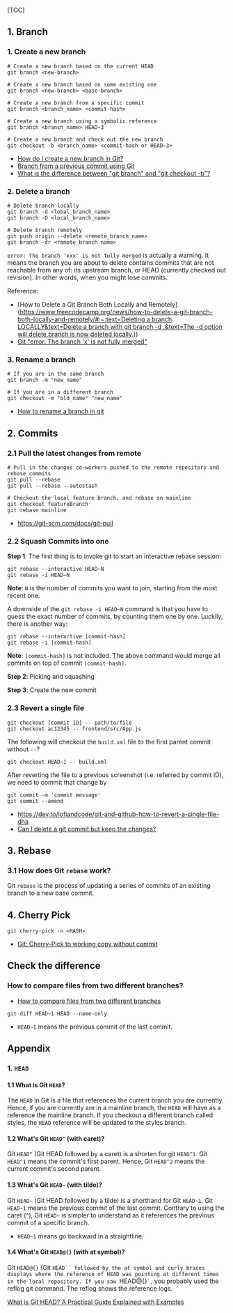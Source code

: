 [TOC]

## 1. Branch
### 1. Create a new branch
```shell
# Create a new branch based on the current HEAD
git branch <new-branch>

# Create a new branch based on some existing one
git branch <new-branch> <base-branch>

# Create a new branch from a specific commit
git branch <branch_name> <commit-hash>

# Create a new branch using a symbolic reference
git branch <branch_name> HEAD~3

# Create a new branch and check out the new branch 
git checkout -b <branch_name> <commit-hash or HEAD~3>
```

* [How do I create a new branch in Git?](https://www.git-tower.com/learn/git/faq/create-branch)
* [Branch from a previous commit using Git](https://stackoverflow.com/questions/2816715/branch-from-a-previous-commit-using-git)
* [What is the difference between "git branch" and "git checkout -b"?](https://stackoverflow.com/questions/7987687/what-is-the-difference-between-git-branch-and-git-checkout-b)


### 2. Delete a branch
```shell
# Delete branch locally
git branch -d <lobal_branch_name>
git branch -D <local_branch_name>

# Delete branch remotely
git push origin --delete <remote_branch_name>
git branch -dr <remote_branch_name>
```
`error: The branch 'xxx' is not fully merged` is actually a warning. It means the branch you are about to delete contains commits that are not reachable from any of: its upstream branch, or HEAD (currently checked out revision). In other words, when you might lose commits.

Reference:
* [How to Delete a Git Branch Both Locally and Remotely]([https://www.freecodecamp.org/news/how-to-delete-a-git-branch-both-locally-and-remotely/#:~:text=Deleting a branch LOCALLY&text=Delete a branch with git branch -d .&text=The -d option will delete,branch is now deleted locally.)](https://www.freecodecamp.org/news/how-to-delete-a-git-branch-both-locally-and-remotely/#:~:text=Deleting%20a%20branch%20LOCALLY&text=Delete%20a%20branch%20with%20git%20branch%20%2Dd%20.&text=The%20%2Dd%20option%20will%20delete,branch%20is%20now%20deleted%20locally.))
* [Git "error: The branch 'x' is not fully merged"](https://stackoverflow.com/questions/7548926/git-error-the-branch-x-is-not-fully-merged)


### 3. Rename a branch
```shell
# If you are in the same branch
git branch -m "new_name"

# If you are in a different branch
git checkout -m "old_name" "new_name"
```
* [How to rename a branch in git](https://www.educative.io/answers/how-to-rename-a-branch-in-git?utm_campaign=brand_educative&utm_source=google&utm_medium=ppc&utm_content=performance_max&eid=5082902844932096&utm_term=&utm_campaign=%5BNew%5D+Performance+Max&utm_source=adwords&utm_medium=ppc&hsa_acc=5451446008&hsa_cam=18511913007&hsa_grp=&hsa_ad=&hsa_src=x&hsa_tgt=&hsa_kw=&hsa_mt=&hsa_net=adwords&hsa_ver=3&gclid=Cj0KCQiA37KbBhDgARIsAIzce14d2f9W5zGdZnOeSK2B9lRWzTSq2SiTjW9z0yrq1zzwpXCd_I6SB5MaAuKnEALw_wcB)



## 2. Commits
### 2.1 Pull the latest changes from remote
```shell
# Pull in the changes co-workers pushed to the remote repository and rebase commits
git pull --rebase
git pull --rebase --autostash

# Checkout the local feature branch, and rebase on mainline
git checkout featureBranch
git rebase mainline
```
* https://git-scm.com/docs/git-pull


### 2.2 Squash Commits into one
**Step 1**: The first thing is to invoke git to start an interactive rebase session:
```shell
git rebase --interactive HEAD~N
git rebase -i HEAD~N
```
**Note**: `N` is the number of commits you want to join, starting from the most recent one.

A downside of the `git rebase -i HEAD~N` command is that you have to guess the exact number of commits, by counting them one by one. Luckily, there is another way:
```shell
git rebase --interactive [commit-hash]
git rebase -i [commit-hash]
```
**Note**: `[commit-hash]` is not included. The above command would merge all commits on top of commit `[commit-hash]`.

**Step 2**: Picking and squashing

**Step 3**: Create the new commit


### 2.3 Revert a single file
```shell
git checkout [commit ID] -- path/to/file
git checkout ac12345 -- frontend/src/App.js
```
The following will checkout the `build.xml` file to the first parent commit
without `--`?

```shell
git checkout HEAD~1 -- build.xml
```
After reverting the file to a previous screenshot (i.e. referred by commit ID), we need to commit that change by
```shell
git commit -m 'commit message'
git commit --amend
```
* https://dev.to/lofiandcode/git-and-github-how-to-revert-a-single-file-dha
* [Can I delete a git commit but keep the changes?](https://stackoverflow.com/questions/15772134/can-i-delete-a-git-commit-but-keep-the-changes)



## 3. Rebase
### 3.1 How does Git `rebase` work?
Git `rebase` is the process of updating a series of commits of an existing branch to a new base commit.


## 4. Cherry Pick
```shell
git cherry-pick -n <HASH>
```
* [Git: Cherry-Pick to working copy without commit](https://stackoverflow.com/questions/32333383/git-cherry-pick-to-working-copy-without-commit)


## Check the difference
### How to compare files from two different branches?

* [How to compare files from two different branches](https://stackoverflow.com/questions/4099742/how-to-compare-files-from-two-different-branches)

```
git diff HEAD~1 HEAD --name-only

```

* `HEAD~1` means the previous commit of the last commit.


## Appendix
### 1. `HEAD`
#### 1.1 What is Git `HEAD`?
The `HEAD` in Git is a file that references the current branch you are currently. Hence, if you are currently are in a mainline branch, the `HEAD` will have as a reference the mainline branch. If you checkout a different branch called styles, the `HEAD` reference will be updated to the styles branch.

#### 1.2 What's Git `HEAD^` (with caret)?
Git `HEAD^` (Git HEAD followed by a caret) is a shorten for git `HEAD^1`. Git `HEAD^1` means the commit's first parent. Hence, Git `HEAD^2` means the current commit's second parent.

#### 1.3 What's Git `HEAD~` (with tilde)?
Git `HEAD~` (Git HEAD followed by a tilde) is a shorthand for Git `HEAD~1`. Git `HEAD~1` means the previous commit of the last commit. Contrary to using the caret (^), Git `HEAD~` is simpler to understand as it references the previous commit of a specific branch.
* `HEAD~1` means go backward in a straightline. 

#### 1.4 What's Git `HEAD@{}` (with at symbol)?
Git `HEAD@{}` (Git `HEAD`` followed by the at symbol and curly braces displays where the reference of HEAD was pointing at different times in the local repository. If you saw `HEAD@{}` , you probably used the reflog git command. The reflog shows the reference logs.

[What is Git HEAD? A Practical Guide Explained with Examples](https://www.becomebetterprogrammer.com/git-head/#:~:text=Git)
